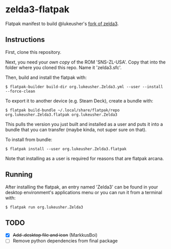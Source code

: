 # zelda3-flatpak

Flatpak manifest to build @lukeusher's [fork of zelda3](https://github.com/LukeUsher/zelda3).

## Instructions

First, clone this repository.

Next, you need your *own copy* of the ROM 'SNS-ZL-USA'. Copy that into the folder where you cloned this repo. Name it 'zelda3.sfc'.

Then, build and install the flatpak with:

    $ flatpak-builder build-dir org.lukeusher.Zelda3.yml --user --install --force-clean
    
To export it to another device (e.g. Steam Deck), create a bundle with:

    $ flatpak build-bundle ~/.local/share/flatpak/repo org.lukeusher.Zelda3.flatpak org.lukeusher.Zelda3
    
This pulls the version you just built and installed as a user and puts it into a bundle that you can transfer (maybe kinda, not super sure on that).
    
To install from bundle:
   
    $ flatpak install --user org.lukeusher.Zelda3.flatpak
    
Note that installing as a user is required for reasons that are flatpak arcana.

## Running

After installing the flatpak, an entry named 'Zelda3' can be found in your desktop environment's applications menu or you can run it from a terminal with:

    $ flatpak run org.lukeusher.Zelda3

## TODO

 - [X] ~~Add .desktop file and icon~~ (MarkkusBoi)
 - [ ] Remove python dependencies from final package
